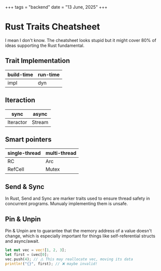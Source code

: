 +++
tags = "backend"
date = "13 June, 2025"
+++

# Rust Traits Cheatsheet

I mean I don't know. The cheatsheet looks stupid but it might cover 80% of ideas supporting the Rust fundamental.

## Trait Implementation

| build-time | run-time |
| ---------- | -------- |
| impl       | dyn      |

## Iteraction

| sync      | async  |
| --------- | ------ |
| Iteractor | Stream |

## Smart pointers

| single-thread | multi-thread |
| ------------- | ------------ |
| RC            | Arc          |
| RefCell       | Mutex        |

## Send & Sync

In Rust, Send and Sync are marker traits used to ensure thread safety in concurrent programs. Munualy implementing them is unsafe.

## Pin & Unpin

Pin & Unpin are to guarantee that the memory address of a value doesn't change, which is especially important for things like self-referential structs and async/await.

```rust label="Example" group="move"
let mut vec = vec![1, 2, 3];
let first = &vec[0];
vec.push(4); // ⚠️ This may reallocate vec, moving its data
println!("{}", first); // ❌ maybe invalid!
```
